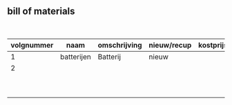 ## bill of materials
<br />

|volgnummer|naam|omschrijving|nieuw/recup|kostprijs/stuk|aantal|subtotaal|
|----------|----|------------|-----------|--------------|------|---------|
|         1|  batterijen  |  Batterij          |  nieuw         |              |  2    |         |
|         2|    |            |           |              |      |         |
|          |    |            |           |              |      |         |
|          |    |            |           |              |      |         |
|          |    |            |           |              |      |         |
|          |    |            |           |              |      |         |
|          |    |            |           |              |      |         |
|          |    |            |           |              |      |         |
|          |    |            |           |              |      |         |
|          |    |            |           |              |      |         |
|          |    |            |           |              |      |         |

